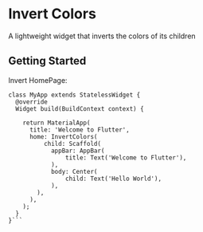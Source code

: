 # Invert Colors

A lightweight widget that inverts the colors of its children

## Getting Started

Invert HomePage:
```
class MyApp extends StatelessWidget {
  @override
  Widget build(BuildContext context) {

    return MaterialApp(
      title: 'Welcome to Flutter',
      home: InvertColors(
          child: Scaffold(
            appBar: AppBar(
                title: Text('Welcome to Flutter'),
            ),
            body: Center(
                child: Text('Hello World'),
            ),
        ),
      ),
    );
  }
}```
